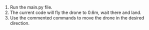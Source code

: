 1. Run the main.py file.
2. The current code will fly the drone to 0.6m, wait there and land.
3. Use the commented commands to move the drone in the desired direction.
